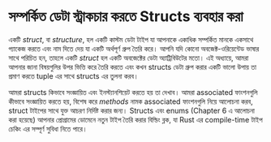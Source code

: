 # সম্পর্কিত ডেটা স্ট্রাকচার করতে Structs ব্যবহার করা

একটি _struct_, বা _structure_, হল একটি কাস্টম ডেটা টাইপ যা আপনাকে একাধিক সম্পর্কিত মানকে একসাথে প্যাকেজ করতে এবং নাম দিতে দেয় যা একটি অর্থপূর্ণ গ্রুপ তৈরি করে। আপনি যদি কোনো অবজেক্ট-ওরিয়েন্টেড ভাষার সাথে পরিচিত হন, তাহলে একটি _struct_ হল একটি অবজেক্টের ডেটা অ্যাট্রিবিউটের মতো। এই অধ্যায়ে, আমরা আপনার জানা বিষয়গুলির উপর ভিত্তি করে তৈরি করতে এবং কখন structs ডেটা গ্রুপ করার একটি ভালো উপায় তা প্রমাণ করতে tuple এর সাথে structs এর তুলনা করব।

আমরা structs কিভাবে সংজ্ঞায়িত এবং ইনস্ট্যানশিয়েট করতে হয় তা দেখাব। আমরা associated ফাংশনগুলি কীভাবে সংজ্ঞায়িত করতে হয়, বিশেষ করে _methods_ নামক associated ফাংশনগুলি নিয়ে আলোচনা করব, struct টাইপের সাথে যুক্ত আচরণ নির্দিষ্ট করার জন্য। Structs এবং enums (Chapter 6 এ আলোচনা করা হয়েছে) আপনার প্রোগ্রামের ডোমেনে নতুন টাইপ তৈরি করার বিল্ডিং ব্লক, যা Rust এর compile-time টাইপ চেকিং এর সম্পূর্ণ সুবিধা নিতে পারে।
